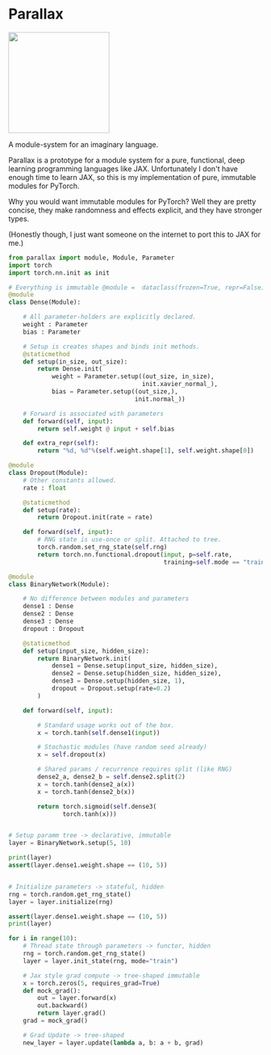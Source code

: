 # Parallax


<img width=200px src="https://developers.google.com/web/updates/images/2016/12/performant-parallaxing/parallax.jpg">

A module-system for an imaginary language.

Parallax is a prototype for a module system for a pure, functional, deep
learning programming languages like JAX.  Unfortunately I don't have
enough time to learn JAX, so this is my implementation of pure,
immutable modules for PyTorch.

Why you would want immutable modules for PyTorch? Well they are
pretty concise, they make randomness and effects explicit, and they have
stronger types.

(Honestly though, I just want someone on the internet to port this to JAX for me.)


```python
from parallax import module, Module, Parameter
import torch
import torch.nn.init as init

# Everything is immutable @module =  dataclass(frozen=True, repr=False)
@module
class Dense(Module):

    # All parameter-holders are explicitly declared.
    weight : Parameter
    bias : Parameter

    # Setup is creates shapes and binds init methods.
    @staticmethod
    def setup(in_size, out_size):
        return Dense.init(
            weight = Parameter.setup((out_size, in_size),
                                     init.xavier_normal_),
            bias = Parameter.setup((out_size,),
                                   init.normal_))

    # Forward is associated with parameters
    def forward(self, input):
        return self.weight @ input + self.bias

    def extra_repr(self):
        return "%d, %d"%(self.weight.shape[1], self.weight.shape[0])

@module
class Dropout(Module):
    # Other constants allowed.
    rate : float

    @staticmethod
    def setup(rate):
        return Dropout.init(rate = rate)

    def forward(self, input):
        # RNG state is use-once or split. Attached to tree.
        torch.random.set_rng_state(self.rng)
        return torch.nn.functional.dropout(input, p=self.rate,
                                           training=self.mode == "train")

@module
class BinaryNetwork(Module):

    # No difference between modules and parameters
    dense1 : Dense
    dense2 : Dense
    dense3 : Dense
    dropout : Dropout

    @staticmethod
    def setup(input_size, hidden_size):
        return BinaryNetwork.init(
            dense1 = Dense.setup(input_size, hidden_size),
            dense2 = Dense.setup(hidden_size, hidden_size),
            dense3 = Dense.setup(hidden_size, 1),
            dropout = Dropout.setup(rate=0.2)
        )

    def forward(self, input):

        # Standard usage works out of the box.
        x = torch.tanh(self.dense1(input))

        # Stochastic modules (have random seed already)
        x = self.dropout(x)

        # Shared params / recurrence requires split (like RNG)
        dense2_a, dense2_b = self.dense2.split(2)
        x = torch.tanh(dense2_a(x))
        x = torch.tanh(dense2_b(x))

        return torch.sigmoid(self.dense3(
               torch.tanh(x)))


# Setup paramm tree -> declarative, immutable
layer = BinaryNetwork.setup(5, 10)

print(layer)
assert(layer.dense1.weight.shape == (10, 5))


# Initialize parameters -> stateful, hidden
rng = torch.random.get_rng_state()
layer = layer.initialize(rng)

assert(layer.dense1.weight.shape == (10, 5))
print(layer)

for i in range(10):
    # Thread state through parameters -> functor, hidden
    rng = torch.random.get_rng_state()
    layer = layer.init_state(rng, mode="train")

    # Jax style grad compute -> tree-shaped immutable
    x = torch.zeros(5, requires_grad=True)
    def mock_grad():
        out = layer.forward(x)
        out.backward()
        return layer.grad()
    grad = mock_grad()

    # Grad Update -> tree-shaped
    new_layer = layer.update(lambda a, b: a + b, grad)

```
